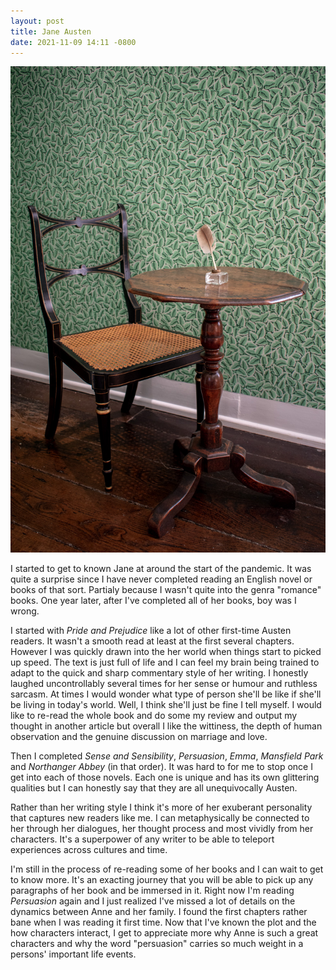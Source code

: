```yaml
---
layout: post
title: Jane Austen
date: 2021-11-09 14:11 -0800
---
```


![jane.jpg](/assets/jane_austen.jpg)

I started to get to known Jane at around the start of the pandemic. It was quite a surprise since I have never completed reading an English novel or books of that sort. Partialy because I wasn't quite into the genra "romance" books. One year later, after I've completed all of her books, boy was I wrong.

I started with <em>Pride and Prejudice</em> like a lot of other first-time Austen readers. It wasn't a smooth read at least at the first several chapters. However I was quickly drawn into the her world when things start to picked up speed. The text is just full of life and I can feel my brain being trained to adapt to the quick and sharp commentary style of her writing. I honestly laughed uncontrollably several times for her sense or humour and ruthless sarcasm. At times I would wonder what type of person she'll be like if she'll be living in today's world. Well, I think she'll just be fine I tell myself. I would like to re-read the whole book and do some my review and output my thought in another article but overall I like the wittiness, the depth of human observation and the genuine discussion on marriage and love.

Then I completed <em>Sense and Sensibility</em>, <em>Persuasion</em>, <em>Emma</em>, <em>Mansfield Park</em> and <em>Northanger Abbey</em> (in that order). It was hard to for me to stop once I get into each of those novels. Each one is unique and has its own glittering qualities but I can honestly say that they are all unequivocally Austen. 

Rather than her writing style I think it's more of her exuberant personality that captures new readers like me. I can metaphysically be connected to her through her dialogues, her thought process and most vividly from her characters. It's a superpower of any writer to be able to teleport experiences across cultures and time. 

I'm still in the process of re-reading some of her books and I can wait to get to know more. It's an exacting journey that you will be able to pick up any paragraphs of her book and be immersed in it. Right now I'm reading <em>Persuasion</em> again and I just realized I've missed a lot of details on the dynamics between Anne and her family. I found the first chapters rather bane when I was reading it first time. Now that I've known the plot and the how characters interact, I get to appreciate more why Anne is such a great characters and why the word "persuasion" carries so much weight in a persons' important life events. 
